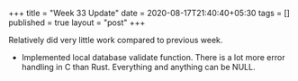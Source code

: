 +++
title = "Week 33 Update"
date = 2020-08-17T21:40:40+05:30
tags = []
published = true
layout = "post"
+++

<!--more-->


Relatively did very little work compared to previous week.

- Implemented local database validate function. There is a lot more
error handling in C than Rust. Everything and anything can be NULL.




